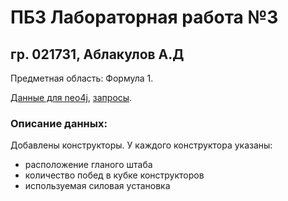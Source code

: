 # ПБЗ Лабораторная работа №3 

## гр. 021731, Аблакулов А.Д

Предметная область: Формула 1.

[Данные для neo4j](data.cyp), [запросы](requests.cyp).

### Описание данных:
Добавлены конструкторы. У каждого конструктора указаны:
- расположение гланого штаба
- количество побед в кубке конструкторов
- используемая силовая установка
